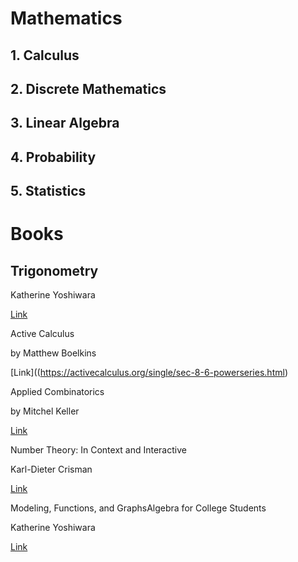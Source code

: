 # Mathematics

## 1. Calculus
## 2. Discrete Mathematics
## 3. Linear Algebra
## 4. Probability
## 5. Statistics




# Books

## Trigonometry

Katherine Yoshiwara

[Link](https://yoshiwarabooks.org/trig/)

Active Calculus

by Matthew Boelkins

[Link]((https://activecalculus.org/single/sec-8-6-powerseries.html)


Applied Combinatorics

by Mitchel Keller

[Link](https://open.umn.edu/opentextbooks/textbooks/applied-combinatorics)

Number Theory: In Context and Interactive

Karl-Dieter Crisman

[Link](http://math.gordon.edu/ntic/ntic/NTIC.html)

Modeling, Functions, and GraphsAlgebra for College Students

Katherine Yoshiwara

[Link](https://yoshiwarabooks.org/mfg/MFG.html)

